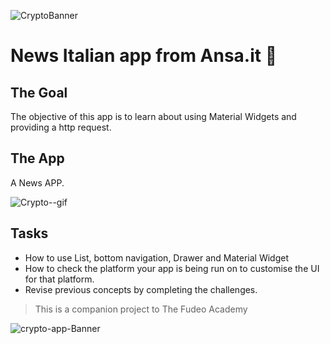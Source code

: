 ![CryptoBanner](https://user-images.githubusercontent.com/77491173/105339374-e520d900-5bdc-11eb-98a2-3a64be074977.jpg)






# News Italian app from Ansa.it 🤑

## The Goal

The objective of this app is to learn about using Material Widgets and providing a http request.


## The App

A News APP.

![Crypto--gif](https://user-images.githubusercontent.com/77491173/105340630-6a58bd80-5bde-11eb-9bc1-8defc4636bab.gif)




## Tasks

- How to use List, bottom navigation, Drawer and Material Widget
- How to check the platform your app is being run on to customise the UI for that platform.
- Revise previous concepts by completing the challenges.


>This is a companion project to The Fudeo Academy

![crypto-app-Banner](https://user-images.githubusercontent.com/77491173/105339518-0c77a600-5bdd-11eb-9729-18a915fa4b82.jpg)

